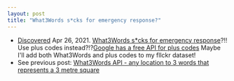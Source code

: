 ```yaml
---
layout: post
title: "What3Words s*cks for emergency response?"
---
```

* [Discovered](http://rolandtanglao.com/2020/07/29/p1-blogthis-checkvist-list-links-to-blog/) Apr 26, 2021. [What3Words s*cks for emergency response](https://twitter.com/isleofmandan/status/1386455377949122561)?!! Use plus codes instead?!?[Google has a free API for plus codes](https://github.com/google/open-location-code/wiki/Plus-codes-API)  Maybe I'll add both What3Words and plus codes to my fllckr dataset!
* See previous post: [What3Words API - any location to 3 words that represents a 3 metre square](http://rolandtanglao.com/2021/04/17/p1-what3words-api/)        
